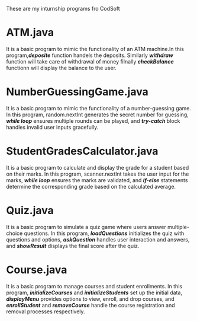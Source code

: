 These are my inturnship programs fro CodSoft
# ATM.java
It is a basic program to mimic the functionality of an ATM machine.In this program,***deposite*** function handels the deposits.
Similarly ***withdraw*** function will take care of withdrawal of money filnally ***checkBalance*** functionn will display the balance to the user.
# NumberGuessingGame.java
It is a basic program to mimic the functionality of a number-guessing game. In this program, random.nextInt generates the secret number for guessing, ***while loop*** ensures multiple rounds can be played, and ***try-catch*** block handles invalid user inputs gracefully.
# StudentGradesCalculator.java
It is a basic program to calculate and display the grade for a student based on their marks. In this program, scanner.nextInt takes the user input for the marks, ***while loop*** ensures the marks are validated, and ***if-else*** statements determine the corresponding grade based on the calculated average.
# Quiz.java
It is a basic program to simulate a quiz game where users answer multiple-choice questions. In this program, ***loadQuestions*** initializes the quiz with questions and options, ***askQuestion*** handles user interaction and answers, and ***showResult*** displays the final score after the quiz.
# Course.java
It is a basic program to manage courses and student enrollments. In this program, ***initializeCourses*** and ***initializeStudents*** set up the initial data, ***displayMenu*** provides options to view, enroll, and drop courses, and ***enrollStudent*** and ***removeCourse*** handle the course registration and removal processes respectively.
